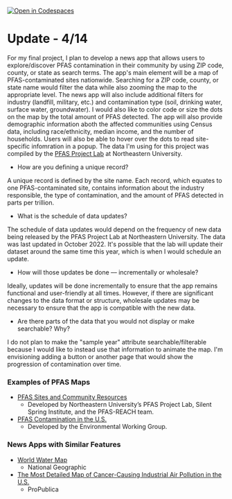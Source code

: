 [![Open in Codespaces](https://classroom.github.com/assets/launch-codespace-7f7980b617ed060a017424585567c406b6ee15c891e84e1186181d67ecf80aa0.svg)](https://classroom.github.com/open-in-codespaces?assignment_repo_id=10863207)
# Update - 4/14
For my final project, I plan to develop a news app that allows users to explore/discover PFAS contamination in their community by using ZIP code, county, or state as search terms. The app's main element will be a map of PFAS-contaminated sites nationwide. Searching for a ZIP code, county, or state name would filter the data while also zooming the map to the appropriate level. The news app will also include additional filters for industry (landfill, military, etc.) and contamination type (soil, drinking water, surface water, groundwater). I would also like to color code or size the dots on the map by the total amount of PFAS detected. The app will also provide demographic information aboth the affected communities using Census data, including race/ethnicity, median income, and the number of households. Users will also be able to hover over the dots to read site-specific infomration in a popup. The data I'm using for this project was compiled by the [PFAS Project Lab](https://docs.google.com/spreadsheets/d/10y4u1KG6gegnw3zoTUTbXxQiEqitU1ufPlGvGiETtcg/edit#gid=682068550) at Northeastern University. 

* How are you defining a unique record?

A unique record is defined by the site name. Each record, which equates to one PFAS-contaminated site, contains information about the industry responsible, the type of contamination, and the amount of PFAS detected in parts per trillion.

* What is the schedule of data updates?

The schedule of data updates would depend on the frequency of new data being released by the PFAS Project Lab at Northeastern University. The data was last updated in October 2022. It's possible that the lab will update their dataset around the same time this year, which is when I would schedule an update.

* How will those updates be done –– incrementally or wholesale?

Ideally, updates will be done incrementally to ensure that the app remains functional and user-friendly at all times. However, if there are significant changes to the data format or structure, wholesale updates may be necessary to ensure that the app is compatible with the new data.

* Are there parts of the data that you would not display or make searchable? Why?

I do not plan to make the "sample year" attribute searchable/filterable because I would like to instead use that information to animate the map. I'm envisioning adding a button or another page that would show the progression of contamination over time.

### Examples of PFAS Maps
* [PFAS Sites and Community Resources](https://experience.arcgis.com/experience/12412ab41b3141598e0bb48523a7c940/page/Page-1/?data_id=dataSource_21-18203d2ab1c-layer-8%3A23&views=Known-Contamination%2CAbout-Key-Abbreviations)
  * Developed by Northeastern University’s PFAS Project Lab, Silent Spring Institute, and the PFAS-REACH team.
* [PFAS Contamination in the U.S.](https://www.ewg.org/interactive-maps/pfas_contamination/map/)
  * Developed by the Environmental Working Group.

### News Apps with Similar Features
* [World Water Map](https://worldwatermap.nationalgeographic.org/)
  * National Geographic
* [The Most Detailed Map of Cancer-Causing Industrial Air Pollution in the U.S.](https://projects.propublica.org/toxmap/)
  * ProPublica
